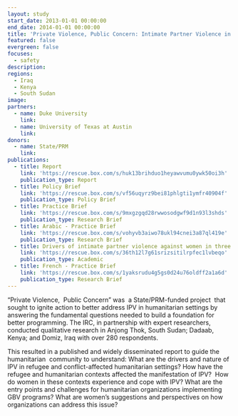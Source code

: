 ```yaml
---
layout: study
start_date: 2013-01-01 00:00:00
end_date: 2014-01-01 00:00:00
title: 'Private Violence, Public Concern: Intimate Partner Violence in Crisis Settings'
featured: false
evergreen: false
focuses:
  - safety
description:
regions:
  - Iraq
  - Kenya
  - South Sudan
image:
partners:
  - name: Duke University
    link:
  - name: University of Texas at Austin
    link:
donors:
  - name: State/PRM
    link:
publications:
  - title: Report
    link: 'https://rescue.box.com/s/huk13brihduo1heyawvumu0ywk50oi3h'
    publication_type: Report
  - title: Policy Brief
    link: 'https://rescue.box.com/s/vf56uqyrz9bei81phlgti1ymfr40904f'
    publication_type: Policy Brief
  - title: Practice Brief
    link: 'https://rescue.box.com/s/9mxgzgqd28rwwosodgwf9d1n93l3shds'
    publication_type: Research Brief
  - title: Arabic - Practice Brief
    link: 'https://rescue.box.com/s/vohyvb3aiwo78ukl94cnei3a87ql419e'
    publication_type: Research Brief
  - title: Drivers of intimate partner violence against women in three refugee camps
    link: 'https://rescue.box.com/s/36th12l7g61srizsitilrpfec1lvbeqo'
    publication_type: Academic
  - title: French - Practice Brief
    link: 'https://rescue.box.com/s/1yaksrudu4g5gs0d24u76oldff2a1a6d'
    publication_type: Research Brief
---
```


“Private Violence,&nbsp; Public Concern” was&nbsp; a State/PRM-funded project&nbsp; that sought to ignite action to better address IPV in humanitarian settings by answering the fundamental questions needed to build a foundation for better programming. The IRC, in partnership with expert researchers, conducted qualitative research in Anjong Thok, South Sudan; Dadaab, Kenya; and Domiz, Iraq with over 280 respondents.

This resulted in a published and widely disseminated report to guide the humanitarian&nbsp; community to understand: What are the drivers and nature of IPV in refugee and conflict-affected humanitarian settings? How have the refugee and humanitarian contexts affected the manifestation of IPV?&nbsp; How do women in these contexts experience and cope with IPV? What are the entry points and challenges for humanitarian organizations implementing GBV programs? What are women’s suggestions and perspectives on how organizations can address this issue?